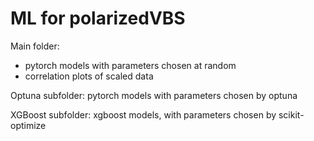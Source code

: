 # ML for polarizedVBS

Main folder:
- pytorch models with parameters chosen at random
- correlation plots of scaled data

Optuna subfolder: pytorch models with parameters chosen by optuna

XGBoost subfolder: xgboost models, with parameters chosen by scikit-optimize
